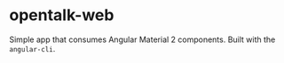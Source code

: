 # opentalk-web
Simple app that consumes Angular Material 2 components. Built with the `angular-cli`.
